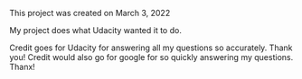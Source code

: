 This project was created on March 3, 2022

My project does what Udacity wanted it to do.

Credit goes for Udacity for answering all my questions so accurately. Thank you!
Credit would also go for google for so quickly answering my questions. Thanx!
